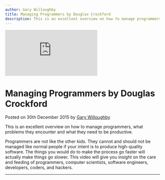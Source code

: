 ```yaml
---
author: Gary Willoughby
title: Managing Programmers by Douglas Crockford
description: This is an excellent overview on how to manage programmers and what problems they encounter and what they need to be productive.
---
```


<iframe class="youtube" src="https://www.youtube.com/embed/NPlMcUxFOlY" frameborder="0" allowfullscreen></iframe>

# Managing Programmers by Douglas Crockford

<time>Posted on 30th December 2015 by [Gary Willoughby](/nomad.uk.net/pages/about.html)</time>

This is an excellent overview on how to manage programmers, what problems they encounter and what they need to be productive.

Programmers are not like the other kids. They cannot and should not be managed like normal people if your intent is to produce high-quality software. The things you would do to make the process go faster will actually make things go slower. This video will give you insight on the care and feeding of programmers, computer scientists, software engineers, developers, coders, and hackers.

---
